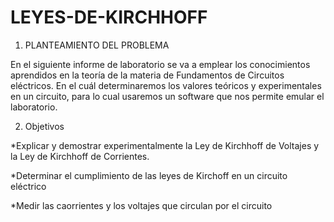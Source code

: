# LEYES-DE-KIRCHHOFF


1. PLANTEAMIENTO DEL PROBLEMA 

En el siguiente informe de laboratorio se va a emplear los conocimientos aprendidos en la teoría de la materia de Fundamentos de Circuitos eléctricos. En el cuál determinaremos los valores teóricos y experimentales en un circuito, para lo cual usaremos un software que nos permite emular el laboratorio. 




2. Objetivos 

*Explicar y demostrar experimentalmente la Ley de Kirchhoff de Voltajes y la Ley de
Kirchhoff de Corrientes.

*Determinar el cumplimiento de las leyes de Kirchoff en un circuito eléctrico 

*Medir las caorrientes y los voltajes que circulan por el circuito
